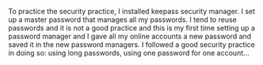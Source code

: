 To practice the security practice, I installed keepass security manager. I set up a master password that manages all my passwords. I tend to reuse passwords and it is not a good practice and this is my first time setting up a password manager and I gave all my online accounts a new password and saved it in the new password managers. I followed a good security practice in doing so: using long passwords, using one password for one account... 